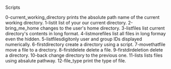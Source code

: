 Scripts

0-current_working_directory prints the absolute path name of the current working directory.
1-listit list of your our current directory.
2-bring_me_home changes to the user's home directory.
3-listfiles list current directory's contents in long format.
4-listmorefiles list all files in long formay even the hidden.
5-listfilesdigitonly user and group IDs displayed numerically.
6-firstdirectory create a directory using a script.
7-movethatfile move a file to a drectory.
8-firstdelete delete a file.
9-firstdirdeletion delete a directory.
10-back change directory to the previous one.
11-lists lists files using absalute pathway.
12-file_type print the type of file. 
